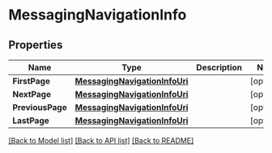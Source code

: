 # MessagingNavigationInfo

## Properties

Name | Type | Description | Notes
------------ | ------------- | ------------- | -------------
**FirstPage** | [**MessagingNavigationInfoUri**](MessagingNavigationInfoURI.md) |  | [optional] 
**NextPage** | [**MessagingNavigationInfoUri**](MessagingNavigationInfoURI.md) |  | [optional] 
**PreviousPage** | [**MessagingNavigationInfoUri**](MessagingNavigationInfoURI.md) |  | [optional] 
**LastPage** | [**MessagingNavigationInfoUri**](MessagingNavigationInfoURI.md) |  | [optional] 

[[Back to Model list]](../README.md#documentation-for-models) [[Back to API list]](../README.md#documentation-for-api-endpoints) [[Back to README]](../README.md)


